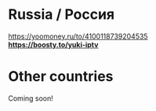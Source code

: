 # Russia / Россия

https://yoomoney.ru/to/4100118739204535  
**https://boosty.to/yuki-iptv**

# Other countries

Coming soon!
